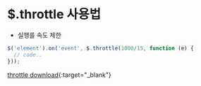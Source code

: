 # $.throttle 사용법
- 실행를 속도 제한

```js
$('element').on('event', $.throttle(1000/15, function (e) {
  // code..
}));
```

[throttle download](http://benalman.com/projects/jquery-throttle-debounce-plugin/){:target="_blank"}
